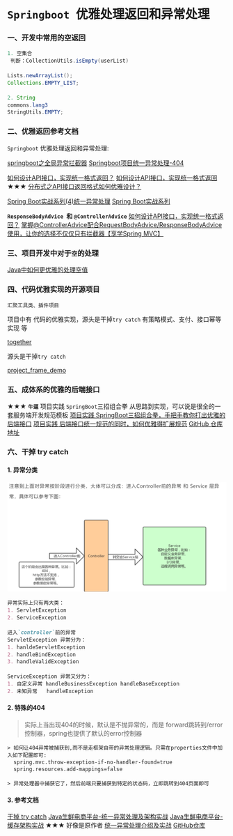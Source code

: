 # `Springboot `优雅处理返回和异常处理

### 一、开发中常用的空返回
```java
1. 空集合
 判断：CollectionUtils.isEmpty(userList)
 
Lists.newArrayList();
Collections.EMPTY_LIST;

2. String 
commons.lang3
StringUtils.EMPTY;

```

### 二、优雅返回参考文档
`Springboot` 优雅处理返回和异常处理:

[springboot之全局异常拦截器](https://blog.csdn.net/qq_36922927/article/details/82026683)
[Springboot项目统一异常处理-404](https://blog.csdn.net/u014229347/article/details/93183143)

[如何设计API接口，实现统一格式返回？](https://www.toutiao.com/i6694404645827117572/)
[如何设计API接口，实现统一格式返回](https://www.jianshu.com/p/2b875befb1d8)
★★★
[分布式之API接口返回格式如何优雅设计？](https://www.codercto.com/a/79710.html)

[Spring Boot实战系列(4)统一异常处理](https://www.imooc.com/article/260354)
[Spring Boot实战系列](https://www.imooc.com/u/2667395/articles?label_id=62)



**`ResponseBodyAdvice `和 `@ControllerAdvice`**
[如何设计API接口，实现统一格式返回？](https://www.toutiao.com/i6694404645827117572/)
[掌握@ControllerAdvice配合RequestBodyAdvice/ResponseBodyAdvice使用，让你的选择不仅仅只有拦截器【享学Spring MVC】](https://blog.csdn.net/f641385712/article/details/101396307)



### 三、项目开发中对于`空`的处理
[Java中如何更优雅的处理空值](https://www.cnblogs.com/niudaben/p/11897961.html)



### 四、代码优雅实现的开源项目

`汇聚工具类、插件项目`

项目中有 代码的优雅实现，源头是干掉`try catch` 有策略模式、支付、接口幂等实现 等

[together](https://github.com/mark988/together)



源头是干掉`try catch` 

[project_frame_demo](https://github.com/ChenXiaoNuo/project_frame_demo)



### 五、成体系的优雅的后端接口

★★★  **`牛逼`**
项目实践 `SpringBoot`三招组合拳
从思路到实现，可以说是很全的一套服务端开发规范模板
[项目实践 SpringBoot三招组合拳，手把手教你打出优雅的后端接口](https://www.jianshu.com/p/b5b8613769db)
[项目实践 后端接口统一规范的同时，如何优雅得扩展规范](https://www.jianshu.com/p/ecc41e873fe3)
[GitHub 仓库地址](https://github.com/RudeCrab/rude-java)


### 六、干掉 try catch 
#### 1. 异常分类
![](png/异常不同阶段的分类.png)

```markdown
异常实际上只有两大类：
1. ServletException
2. ServiceException

进入`controller`前的异常
ServletException 异常分为：
1. hanldeServletException 
2. handleBindException
3. handleValidException

ServiceException 异常又分为：
1. 自定义异常 handleBusinessException handleBaseException
2. 未知异常   handleException

```

#### 2. 特殊的404
> 实际上当出现404的时候，默认是不抛异常的，而是 forward跳转到/error控制器，spring也提供了默认的error控制器
```properties
> 如何让404异常被捕获到,而不是走框架自带的异常处理逻辑。只需在properties文件中加入如下配置即可:
  spring.mvc.throw-exception-if-no-handler-found=true
  spring.resources.add-mappings=false

> 异常处理器中捕获它了，然后前端只要捕获到特定的状态码，立即跳转到404页面即可
```

#### 3. 参考文档
[干掉 try catch](https://mp.weixin.qq.com/s/zdwHINfGng5ffv8L46iETw)
[Java生鲜电商平台-统一异常处理及架构实战](https://www.cnblogs.com/jurendage/p/11255197.html)
[Java生鲜电商平台-缓存架构实战](https://www.cnblogs.com/jurendage/p/11269241.html)
★★★ 好像是原作者 
[统一异常处理介绍及实战](https://www.jianshu.com/p/3f3d9e8d1efa)
[GitHub仓库](https://github.com/sprainkle/spring-cloud-advance)